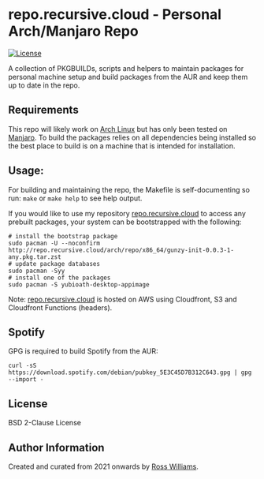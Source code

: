 repo.recursive.cloud - Personal Arch/Manjaro Repo
=================================================

[![License](https://img.shields.io/badge/License-BSD%202--Clause-brightgreen.svg?style=flat-square)](LICENSE)

A collection of PKGBUILDs, scripts and helpers to maintain packages for personal machine setup and build packages from the AUR and keep them up to date in the repo.

Requirements
------------

This repo will likely work on [Arch Linux](https://archlinux.org/) but has only been tested on [Manjaro](https://manjaro.org/). To build the packages relies on all dependencies being installed so the best place to build is on a machine that is intended for installation.

Usage:
------

For building and maintaining the repo, the Makefile is self-documenting so run: `make` or `make help` to see help output.

If you would like to use my repository [repo.recursive.cloud](https://repo.recursive.cloud/) to access any prebuilt packages, your system can be bootstrapped with the following:

```
# install the bootstrap package
sudo pacman -U --noconfirm http://repo.recursive.cloud/arch/repo/x86_64/gunzy-init-0.0.3-1-any.pkg.tar.zst
# update package databases
sudo pacman -Syy
# install one of the packages
sudo pacman -S yubioath-desktop-appimage
```

Note: [repo.recursive.cloud](https://repo.recursive.cloud/) is hosted on AWS using Cloudfront, S3 and Cloudfront Functions (headers).

Spotify
-------

GPG is required to build Spotify from the AUR:

```
curl -sS https://download.spotify.com/debian/pubkey_5E3C45D7B312C643.gpg | gpg --import -
```

License
-------

BSD 2-Clause License

Author Information
------------------

Created and curated from 2021 onwards by [Ross Williams](http://rosswilliams.id.au/).



